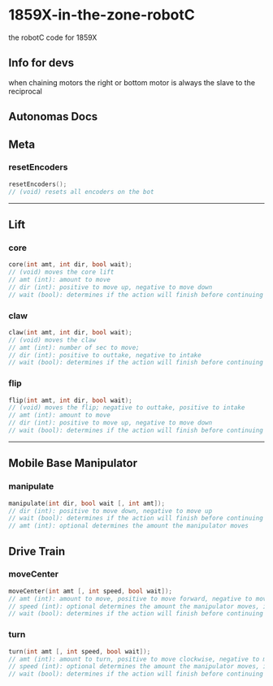 # 1859X-in-the-zone-robotC
the robotC code for 1859X

## Info for devs
when chaining motors the right or bottom motor is always the slave to the reciprocal  
## Autonomas Docs
## Meta
### resetEncoders
```cpp
resetEncoders();
// (void) resets all encoders on the bot
```
---
## Lift
### core
```cpp
core(int amt, int dir, bool wait);
// (void) moves the core lift
// amt (int): amount to move
// dir (int): positive to move up, negative to move down
// wait (bool): determines if the action will finish before continuing the program
```
### claw
```cpp
claw(int amt, int dir, bool wait);
// (void) moves the claw
// amt (int): number of sec to move;
// dir (int): positive to outtake, negative to intake
// wait (bool): determines if the action will finish before continuing the program
```
### flip
```cpp
flip(int amt, int dir, bool wait);
// (void) moves the flip; negative to outtake, positive to intake
// amt (int): amount to move
// dir (int): positive to move up, negative to move down
// wait (bool): determines if the action will finish before continuing the program
```
---
## Mobile Base Manipulator
### manipulate
```cpp
manipulate(int dir, bool wait [, int amt]);
// dir (int): positive to move down, negative to move up
// wait (bool): determines if the action will finish before continuing the program
// amt (int): optional determines the amount the manipulator moves
```
## Drive Train
### moveCenter
```cpp
moveCenter(int amt [, int speed, bool wait]);
// amt (int): amount to move, positive to move forward, negative to move backward
// speed (int): optional determines the amount the manipulator moves, if specified pid will not be used
// wait (bool): determines if the action will finish before continuing the program, if specified pid will not be used
```
### turn
```cpp
turn(int amt [, int speed, bool wait]);
// amt (int): amount to turn, positive to move clockwise, negative to move widdershins
// speed (int): optional determines the amount the manipulator moves, if specified pid will not be used
// wait (bool): determines if the action will finish before continuing the program, if specified pid will not be used
```
